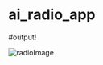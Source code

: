 # ai_radio_app

#output!


![radioImage](https://user-images.githubusercontent.com/85054204/196021192-b807758c-afc1-482c-a262-d61150564776.jpeg)
